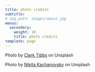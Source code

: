 ```yaml
---
title: photo credits
subtitle: 
# img_path: images/about.jpg
menus:
  secondary:
    weight: 10
    title: photo credits
template: page
---
```


Photo by [Clark Tibbs](https://unsplash.com/@clarktibbs?utm_source=unsplash&utm_medium=referral&utm_content=creditCopyText) on Unsplash

Photo by [Nikita Kachanovsky](https://unsplash.com/@nkachanovskyyy?utm_source=unsplash&utm_medium=referral&utm_content=creditCopyText) on Unsplash